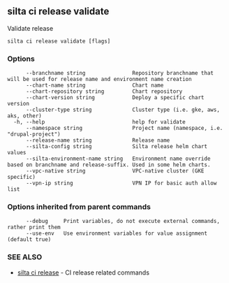 ## silta ci release validate

Validate release

```
silta ci release validate [flags]
```

### Options

```
      --branchname string               Repository branchname that will be used for release name and environment name creation
      --chart-name string               Chart name
      --chart-repository string         Chart repository
      --chart-version string            Deploy a specific chart version
      --cluster-type string             Cluster type (i.e. gke, aws, aks, other)
  -h, --help                            help for validate
      --namespace string                Project name (namespace, i.e. "drupal-project")
      --release-name string             Release name
      --silta-config string             Silta release helm chart values
      --silta-environment-name string   Environment name override based on branchname and release-suffix. Used in some helm charts.
      --vpc-native string               VPC-native cluster (GKE specific)
      --vpn-ip string                   VPN IP for basic auth allow list
```

### Options inherited from parent commands

```
      --debug     Print variables, do not execute external commands, rather print them
      --use-env   Use environment variables for value assignment (default true)
```

### SEE ALSO

* [silta ci release](silta_ci_release.md)	 - CI release related commands

